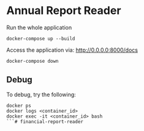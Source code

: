 # Annual Report Reader

Run the whole application 
```
docker-compose up --build
```
Access the application via: http://0.0.0.0:8000/docs

```
docker-compose down
```


## Debug
To debug, try the following:
```
docker ps
docker logs <container_id>
docker exec -it <container_id> bash
```# financial-report-reader
